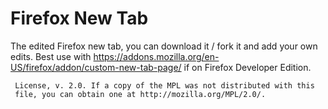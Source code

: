 # Firefox New Tab

The edited Firefox new tab, you can download it / fork it and add your own edits.
Best use with https://addons.mozilla.org/en-US/firefox/addon/custom-new-tab-page/ if on Firefox Developer Edition.


```This Source Code Form is subject to the terms of the Mozilla Public
 License, v. 2.0. If a copy of the MPL was not distributed with this
 file, you can obtain one at http://mozilla.org/MPL/2.0/.
